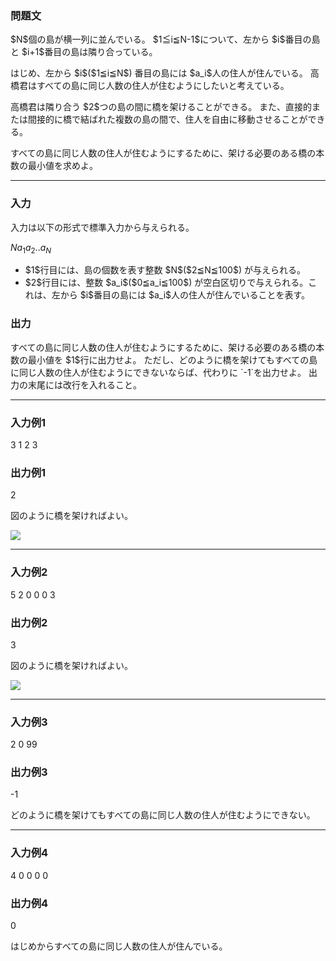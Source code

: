 
<div>

<div>

<div>

<section>

### **問題文**

<p>
$N$個の島が横一列に並んでいる。
$1≦i≦N-1$について、左から $i$番目の島と $i+1$番目の島は隣り合っている。
</p>

<p>
はじめ、左から $i$($1≦i≦N$) 番目の島には $a_i$人の住人が住んでいる。
高橋君はすべての島に同じ人数の住人が住むようにしたいと考えている。
</p>

<p>
高橋君は隣り合う $2$つの島の間に橋を架けることができる。
また、直接的または間接的に橋で結ばれた複数の島の間で、住人を自由に移動させることができる。
</p>

<p>
すべての島に同じ人数の住人が住むようにするために、架ける必要のある橋の本数の最小値を求めよ。
</p>

</section>

</div>

---

<div>

<div>

<section>

### **入力**

<p>
入力は以下の形式で標準入力から与えられる。
</p>

<div>

$N$$a_1$$a_2$$..$$a_N$
</div>

<ul>

<li>
$1$行目には、島の個数を表す整数 $N$($2≦N≦100$) が与えられる。
</li>

<li>
$2$行目には、整数 $a_i$($0≦a_i≦100$) が空白区切りで与えられる。これは、左から $i$番目の島には $a_i$人の住人が住んでいることを表す。
</li>

</ul>

</section>

</div>

<div>

<section>

### **出力**

<p>
すべての島に同じ人数の住人が住むようにするために、架ける必要のある橋の本数の最小値を $1$行に出力せよ。
ただし、どのように橋を架けてもすべての島に同じ人数の住人が住むようにできないならば、代わりに `-1`を出力せよ。
出力の末尾には改行を入れること。
</p>

</section>

</div>

</div>

---

<div>

<section>

### **入力例1**

<div>

3
1 2 3

</div>

</section>

</div>

<div>

<section>

### **出力例1**

<div>

2

</div>

<p>
図のように橋を架ければよい。
</p>

<img src="https://abc027.contest.atcoder.jp/img/abc/027/kakofvcs22vft/bridge_1.png">

</img>

</section>

</div>

---

<div>

<section>

### **入力例2**

<div>

5
2 0 0 0 3

</div>

</section>

</div>

<div>

<section>

### **出力例2**

<div>

3

</div>

<p>
図のように橋を架ければよい。
</p>

<img src="https://abc027.contest.atcoder.jp/img/abc/027/kakofvcs22vft/bridge_2.png">

</img>

</section>

</div>

---

<div>

<section>

### **入力例3**

<div>

2
0 99

</div>

</section>

</div>

<div>

<section>

### **出力例3**

<div>

-1

</div>

<p>
どのように橋を架けてもすべての島に同じ人数の住人が住むようにできない。
</p>

</section>

</div>

---

<div>

<section>

### **入力例4**

<div>

4
0 0 0 0

</div>

</section>

</div>

<div>

<section>

### **出力例4**

<div>

0

</div>

<p>
はじめからすべての島に同じ人数の住人が住んでいる。
</p>

</section>

</div>

</div>

</div>
